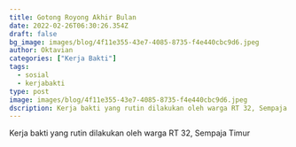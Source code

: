 ```yaml
---
title: Gotong Royong Akhir Bulan
date: 2022-02-26T06:30:26.354Z
draft: false
bg_image: images/blog/4f11e355-43e7-4085-8735-f4e440cbc9d6.jpeg
author: Oktavian
categories: ["Kerja Bakti"]
tags:
  - sosial
  - kerjabakti
type: post
image: images/blog/4f11e355-43e7-4085-8735-f4e440cbc9d6.jpeg
dscription: Kerja bakti yang rutin dilakukan oleh warga RT 32, Sempaja Timur
---
```

Kerja bakti yang rutin dilakukan oleh warga RT 32, Sempaja Timur